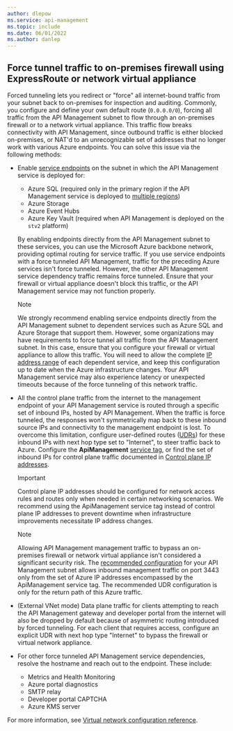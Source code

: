 ```yaml
---
author: dlepow
ms.service: api-management
ms.topic: include
ms.date: 06/01/2022
ms.author: danlep
---
```


## Force tunnel traffic to on-premises firewall using ExpressRoute or network virtual appliance  

Forced tunneling lets you redirect or "force" all internet-bound traffic from your subnet back to on-premises for inspection and auditing. Commonly, you configure and define your own default route (`0.0.0.0/0`), forcing all traffic from the API Management subnet to flow through an on-premises firewall or to a network virtual appliance. This traffic flow breaks connectivity with API Management, since outbound traffic is either blocked on-premises, or NAT'd to an unrecognizable set of addresses that no longer work with various Azure endpoints. You can solve this issue via the following methods: 
 
  * Enable [service endpoints][ServiceEndpoints] on the subnet in which the API Management service is deployed for:
      * Azure SQL (required only in the primary region if the API Management service is deployed to [multiple regions](../articles/api-management/api-management-howto-deploy-multi-region.md))
      * Azure Storage
      * Azure Event Hubs
      * Azure Key Vault (required when API Management is deployed on the `stv2` platform) 
  
     By enabling endpoints directly from the API Management subnet to these services, you can use the Microsoft Azure backbone network, providing optimal routing for service traffic. If you use service endpoints with a force tunneled API Management, traffic for the preceding Azure services isn't force tunneled. However, the other API Management service dependency traffic remains force tunneled. Ensure that your firewall or virtual appliance doesn't block this traffic, or the API Management service may not function properly.

      > [!NOTE]
      > We strongly recommend enabling service endpoints directly from the API Management subnet to dependent services such as Azure SQL and Azure Storage that support them. However, some organizations may have requirements to force tunnel all traffic from the API Management subnet. In this case, ensure that you configure your firewall or virtual appliance to allow this traffic. You will need to allow the complete [IP address range](https://www.microsoft.com/download/details.aspx?id=56519) of each dependent service, and keep this configuration up to date when the Azure infrastructure changes. Your API Management service may also experience latency or unexpected timeouts because of the force tunneling of this network traffic.  

  * All the control plane traffic from the internet to the management endpoint of your API Management service is routed through a specific set of inbound IPs, hosted by API Management. When the traffic is force tunneled, the responses won't symmetrically map back to these inbound source IPs and connectivity to the management endpoint is lost. To overcome this limitation, configure user-defined routes ([UDRs][UDRs]) for these inbound IPs with next hop type set to "Internet", to steer traffic back to Azure. Configure the **ApiManagement** [service tag](../articles/virtual-network/service-tags-overview.md), or find the set of inbound IPs for control plane traffic documented in [Control plane IP addresses](../articles/api-management/virtual-network-reference.md#control-plane-ip-addresses).
    
    > [!IMPORTANT]
    > Control plane IP addresses should be configured for network access rules and routes only when needed in certain networking scenarios. We recommend using the ApiManagement service tag instead of control plane IP addresses to prevent downtime when infrastructure improvements necessitate IP address changes. 

    > [!NOTE]
    > Allowing API Management management traffic to bypass an on-premises firewall or network virtual appliance isn't considered a significant security risk. The [recommended configuration](../articles/api-management/virtual-network-reference.md#required-ports) for your API Management subnet allows inbound management traffic on port 3443 only from the set of Azure IP addresses encompassed by the ApiManagement service tag. The recommended UDR configuration is only for the return path of this Azure traffic.

  * (External VNet mode) Data plane traffic for clients attempting to reach the API Management gateway and developer portal from the internet will also be dropped by default because of asymmetric routing introduced by forced tunneling. For each client that requires access, configure an explicit UDR with next hop type "Internet" to bypass the firewall or virtual network appliance.

  * For other force tunneled API Management service dependencies, resolve the hostname and reach out to the endpoint. These include:
      - Metrics and Health Monitoring
      - Azure portal diagnostics
      - SMTP relay
      - Developer portal CAPTCHA
      - Azure KMS server

For more information, see [Virtual network configuration reference](../articles/api-management/virtual-network-reference.md).

[UDRs]: ../articles/virtual-network/virtual-networks-udr-overview.md
[NetworkSecurityGroups]: ../articles/virtual-network/network-security-groups-overview.md
[ServiceEndpoints]: ../articles/virtual-network/virtual-network-service-endpoints-overview.md
[ServiceTags]: ../articles/virtual-network/network-security-groups-overview.md#service-tags
